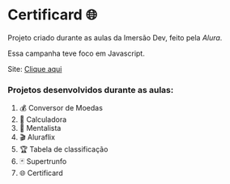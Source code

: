 # Certificard 🌐

Projeto criado durante as aulas da Imersão Dev, feito pela *Alura*.

Essa campanha teve foco em Javascript.

Site: [Clique aqui](https://bryansoliveira.github.io/)



### Projetos desenvolvidos durante as aulas: 

1. 💰 Conversor de Moedas
2. 🔢 Calculadora
3. 🔮 Mentalista
4. 🎬 Aluraflix
5. 🏆 Tabela de classificação
6. 🃏 Supertrunfo
7. 🌐 Certificard